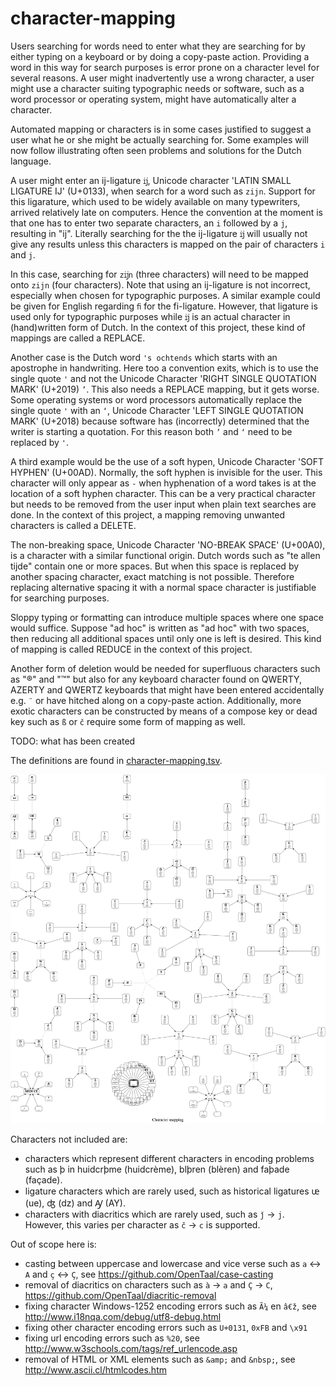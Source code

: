 # character-mapping

Users searching for words need to enter what they are searching for by either typing on a keyboard or by doing a copy-paste action. Providing a word in this way for search purposes is error prone on a character level for several reasons. A user might inadvertently use a wrong character, a user might use a character suiting typographic needs or software, such as a word processor or operating system, might have automatically alter a character.

Automated mapping or characters is in some cases justified to suggest a user what he or she might be actually searching for. Some examples will now follow illustrating often seen problems and solutions for the Dutch language.

A user might enter an ij-ligature `ĳ`, Unicode character 'LATIN SMALL LIGATURE IJ' (U+0133), when search for a word such as `zijn`. Support for this ligarature, which used to be widely available on many typewriters, arrived relatively late on computers. Hence the convention at the moment is that one has to enter two separate characters, an `i` followed by a `j`, resulting in "ij". Literally searching for the the ij-ligature `ĳ` will usually not give any results unless this characters is mapped on the pair of characters `i` and `j`.

In this case, searching for `zĳn` (three characters) will need to be mapped onto `zijn` (four characters). Note that using an ij-ligature is not incorrect, especially when chosen for typographic purposes. A similar example could be given for English regarding `ﬁ` for the fi-ligature. However, that ligature is used only for typographic purposes while `ĳ` is an actual character in (hand)written form of Dutch. In the context of this project, these kind of mappings are called a REPLACE.

Another case is the Dutch word `'s ochtends` which starts with an apostrophe in handwriting. Here too a convention exits, which is to use the single quote `'` and not the Unicode Character 'RIGHT SINGLE QUOTATION MARK' (U+2019) `’`. This also needs a REPLACE mapping, but it gets worse. Some operating systems or word processors automatically replace the single quote `'` with an `‘`, Unicode Character 'LEFT SINGLE QUOTATION MARK' (U+2018) because software has (incorrectly) determined that the writer is starting a quotation. For this reason both `’` and `‘` need to be replaced by `'`.

A third example would be the use of a soft hypen, Unicode Character 'SOFT HYPHEN' (U+00AD). Normally, the soft hyphen is invisible for the user. This character will only appear as `-` when hyphenation of a word takes is at the location of a soft hyphen character. This can be a very practical character but needs to be removed from the user input when plain text searches are done. In the context of this project, a mapping removing unwanted characters is called a DELETE.

The non-breaking space, Unicode Character 'NO-BREAK SPACE' (U+00A0), is a character with a similar functional origin. Dutch words such as "te allen tijde" contain one or more spaces. But when this space is replaced by another spacing character, exact matching is not possible. Therefore replacing alternative spacing it with a normal space character is justifiable for searching purposes.

Sloppy typing or formatting can introduce multiple spaces where one space would suffice. Suppose "ad hoc" is written as "ad  hoc" with two spaces, then reducing all additional spaces until only one is left is desired. This kind of mapping is called REDUCE in the context of this project.

Another form of deletion would be needed for superfluous characters such as "®" and "™" but also for any keyboard character found on QWERTY, AZERTY and QWERTZ keyboards that might have been entered accidentally e.g. `¨` or have hitched along on a copy-paste action. Additionally, more exotic characters can be constructed by means of a compose key or dead key such as `ß` or `č` require some form of mapping as well.

TODO: what has been created

The definitions are found in [character-mapping.tsv](character-mapping.tsv).

![Character mapping](character-mapping.png?raw=true "Correction of characters")

Characters not included are:
- characters which represent different characters in encoding problems such as þ in huidcrþme (huidcrème), blþren (blèren) and faþade (façade).
- ligature characters which are rarely used, such as historical ligatures ᵫ (ue), ʤ (dz) and Ꜽ (AY).
- characters with diacritics which are rarely used, such as `ǰ` → `j`. However, this varies per character as `č` → `c` is supported.

Out of scope here is:
- casting between uppercase and lowercase and vice verse such as `a` ↔ `A` and `ç` ↔ `Ç`, see https://github.com/OpenTaal/case-casting
- removal of diacritics on characters such as `à` → `a` and `Ç` → `C`, https://github.com/OpenTaal/diacritic-removal
- fixing character Windows-1252 encoding errors such as `Ã¼` en `â€ž`, see http://www.i18nqa.com/debug/utf8-debug.html
- fixing other character encoding errors such as `U+0131`, `0xFB` and `\x91`
- fixing url encoding errors such as `%20`, see http://www.w3schools.com/tags/ref_urlencode.asp
- removal of HTML or XML elements such as `&amp;` and `&nbsp;`, see http://www.ascii.cl/htmlcodes.htm
